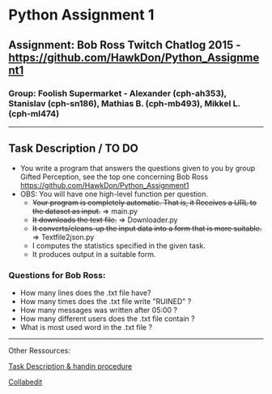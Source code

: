 # Python Assignment 1
## Assignment: Bob Ross Twitch Chatlog 2015 - https://github.com/HawkDon/Python_Assignment1

### Group: **Foolish Supermarket** - Alexander (cph-ah353), Stanislav (cph-sn186), Mathias B. (cph-mb493), Mikkel L. (cph-ml474)

---

## Task Description / TO DO
 - You write a program that answers the questions given to you by group Gifted Perception, see the top one concerning Bob Ross https://github.com/HawkDon/Python_Assignment1
 -   OBS: You will have one high-level function per question.
     - ~~Your program is completely automatic. That is, it
Receives a URL to the dataset as input.~~ => main.py
     - ~~It downloads the text file.~~ => Downloader.py
     - ~~It converts/cleans-up the input data into a form that is more suitable.~~ => Textfile2json.py
     - I computes the statistics specified in the given task.
     - It produces output in a suitable form.

### Questions for Bob Ross:
- How many lines does the .txt file have?
- How many times does the .txt file write "RUINED" ?
- How many messages was written after 05:00 ?
- How many different users does the .txt file contain ?
- What is most used word in the .txt file ?

---

Other Ressources:

[Task Description & handin procedure](https://github.com/datsoftlyngby/dat4sem2018fall-python/blob/master/assignments/assignment1.md)

[Collabedit](http://collabedit.com/bh2k9)
